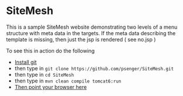 SiteMesh
========

This is a sample SiteMesh website demonstrating two levels of a menu structure with meta data in the targets. If the meta data describing the template is missing, then just the jsp is rendered ( see no.jsp )

To see this in action do the following
* [Install git]
* then type in `git clone https://github.com/psenger/SiteMesh.git`
* then type in `cd SiteMesh`
* then type in `mvn clean compile tomcat6:run`
* [Then point your browser here]

[Install git]:http://git-scm.com/downloads
[Then point your browser here]:http://localhost:8080/ 
